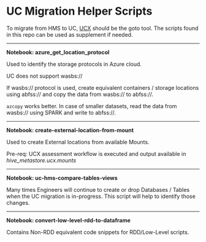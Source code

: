 # UC Migration Helper Scripts

To migrate from HMS to UC, [UCX](https://github.com/databrickslabs/ucx) should be the goto tool. The scripts found in this repo can be used as supplement if needed.

---

**Notebook: azure_get_location_protocol**

Used to identify the storage protocols in Azure cloud.

UC does not support wasbs://

If wasbs:// protocol is used, create equivalent containers / storage locations using abfss:// and copy the data from wasbs:// to abfss://.

```azcopy``` works better. In case of smaller datasets, read the data from wasbs:// using SPARK and write to abfss://.

---

**Notebook: create-external-location-from-mount**

Used to create External locations from available Mounts. 

Pre-req: UCX assessment workflow is executed and output available in *hive_metastore.ucx.mounts*

---

**Notebook: uc-hms-compare-tables-views**

Many times Engineers will continue to create or drop Databases / Tables when the UC migration is in-progress. This script will help to identify those changes.

---

**Notebook: convert-low-level-rdd-to-dataframe**

Contains Non-RDD equivalent code snippets for RDD/Low-Level scripts.




